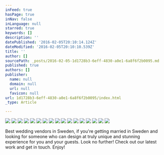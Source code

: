 ```yaml
---
inFeed: true
hasPage: true
inNav: false
inLanguage: null
starred: true
keywords: []
description: ''
datePublished: '2016-02-05T20:10:14.124Z'
dateModified: '2016-02-05T20:10:10.539Z'
title: ''
author: []
sourcePath: _posts/2016-02-05-1d1728b3-6eff-4830-a0e1-6a8f6f2b0095.md
published: true
authors: []
publisher:
  name: null
  domain: null
  url: null
  favicon: null
url: 1d1728b3-6eff-4830-a0e1-6a8f6f2b0095/index.html
_type: Article

---
```

![](https://s3-us-west-2.amazonaws.com/the-grid-img/p/8ae4b17e302a2d5147272f34f493a625c06a5eee.jpg)
![](https://s3-us-west-2.amazonaws.com/the-grid-img/p/e28462e24ce49dad6f24fbf8865273f9e8127e4d.jpg)
![](https://s3-us-west-2.amazonaws.com/the-grid-img/p/135e9c2f5cfdd52b6672cfbb821f53820875c59e.jpg)
![](https://s3-us-west-2.amazonaws.com/the-grid-img/p/df162c3d6a433f09c63a8ca8af8c262264dfada5.jpg)
![](https://s3-us-west-2.amazonaws.com/the-grid-img/p/45e5a770bde61f6f4a1d73aa508fa58e4dceb81e.jpg)
![](https://s3-us-west-2.amazonaws.com/the-grid-img/p/ff6576f63ad4e0a8dd388e4ea1ad4cc7ae1fd5e7.jpg)
![](https://s3-us-west-2.amazonaws.com/the-grid-img/p/4329feed22d188f28cd2c8b586b8634f6a26f33b.jpg)
![](https://the-grid-user-content.s3-us-west-2.amazonaws.com/fad6ad68-4025-4798-a2b6-139702808cdd.jpg)
![](https://the-grid-user-content.s3-us-west-2.amazonaws.com/a75b7b08-678a-4a2d-8462-e97bdc57eb0f.jpg)
![](https://the-grid-user-content.s3-us-west-2.amazonaws.com/1469abe9-102a-4f4b-ac71-3e10d878acaf.jpg)
![](https://the-grid-user-content.s3-us-west-2.amazonaws.com/66923688-1ab2-4ca6-b55f-cfcee65d23fd.jpg)
![](https://the-grid-user-content.s3-us-west-2.amazonaws.com/3f9e9a09-20e6-4433-89e1-f6b07b654cd5.jpg)
![](https://the-grid-user-content.s3-us-west-2.amazonaws.com/26c6ae0a-b619-4570-8c7d-18a53b11c6de.jpg)
![](https://the-grid-user-content.s3-us-west-2.amazonaws.com/ab005e11-96f3-45d1-900b-bf7369fc363e.jpg)
![](https://the-grid-user-content.s3-us-west-2.amazonaws.com/88efeff0-e5da-4d9f-ac80-75905e43b0ec.jpg)
![](https://the-grid-user-content.s3-us-west-2.amazonaws.com/9adb1447-538c-451d-8f4a-bd82fbbf5010.jpg)
![](https://the-grid-user-content.s3-us-west-2.amazonaws.com/3d1657c9-f78b-4ed5-ab4e-f9158cdb5eb0.jpg)

Best wedding vendors in Sweden, if you're getting married in Sweden and looking for someone who can design at truly unique and stunning experience for you and your guests. Look no further! Check out our latest work and get in touch. Enjoy!